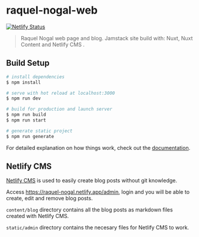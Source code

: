 # raquel-nogal-web

[![Netlify Status](https://api.netlify.com/api/v1/badges/99adba80-a703-435c-bbf5-e1e7ed886ec6/deploy-status)](https://app.netlify.com/sites/raquel-nogal/deploys)

> Raquel Nogal web page and blog. Jamstack site build with: Nuxt, Nuxt Content and Netlify CMS .

## Build Setup

```bash
# install dependencies
$ npm install

# serve with hot reload at localhost:3000
$ npm run dev

# build for production and launch server
$ npm run build
$ npm run start

# generate static project
$ npm run generate
```

For detailed explanation on how things work, check out the [documentation](https://nuxtjs.org).

## Netlify CMS

[Netlify CMS](https://www.netlifycms.org/) is used to easily create blog posts without git knowledge.

Access https://raquel-nogal.netlify.app/admin, login and you will be able to create, edit and remove blog posts.

`content/blog` directory contains all the blog posts as markdown files created with Netlify CMS.

`static/admin` directory contains the necesary files for Netlify CMS to work.
